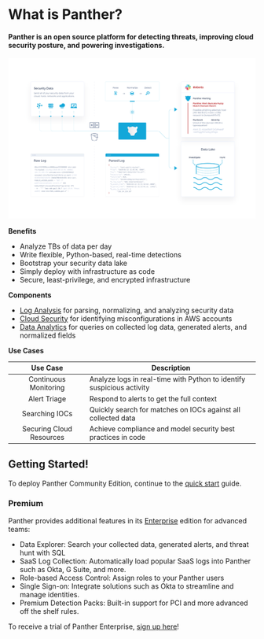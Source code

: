 # What is Panther?

#### Panther is an open source platform for detecting threats, improving cloud security posture, and powering investigations.

![Architecture](.gitbook/assets/readme-overview.png)

**Benefits**

- Analyze TBs of data per day
- Write flexible, Python-based, real-time detections
- Bootstrap your security data lake
- Simply deploy with infrastructure as code
- Secure, least-privilege, and encrypted infrastructure

**Components**

* [Log Analysis](log-analysis/README.md) for parsing, normalizing, and analyzing security data
* [Cloud Security](cloud-security/README.md) for identifying misconfigurations in AWS accounts
* [Data Analytics](enterprise/data-analytics/README.md) for queries on collected log data, generated alerts, and normalized fields

**Use Cases**

|         Use Case         | Description                                                                               |
| :----------------------: | ----------------------------------------------------------------------------------------- |
|  Continuous Monitoring   | Analyze logs in real-time with Python to identify suspicious activity   |
|       Alert Triage       | Respond to alerts to get the full context         |
|      Searching IOCs      | Quickly search for matches on IOCs against all collected data                    |
| Securing Cloud Resources | Achieve compliance and model security best practices in code |

## Getting Started!

To deploy Panther Community Edition, continue to the [quick start](quick-start.md) guide.

### Premium

Panther provides additional features in its [Enterprise](enterprise/README.md) edition for advanced teams:
- Data Explorer: Search your collected data, generated alerts, and threat hunt with SQL
- SaaS Log Collection: Automatically load popular SaaS logs into Panther such as Okta, G Suite, and more.
- Role-based Access Control: Assign roles to your Panther users
- Single Sign-on: Integrate solutions such as Okta to streamline and manage identities.
- Premium Detection Packs: Built-in support for PCI and more advanced off the shelf rules.

To receive a trial of Panther Enterprise, [sign up here](https://runpanther.io/request-a-demo/)!
